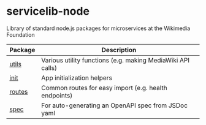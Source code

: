 # servicelib-node

Library of standard node.js packages for microservices at the Wikimedia Foundation

| Package                            | Description             |
| ---------------------------------- | ----------------------- |
| [utils](utils)         | Various utility functions (e.g. making MediaWiki API calls)  |
| [init](init) | App initialization helpers |
| [routes]() | Common routes for easy import (e.g. health endpoints)|
| [spec](spec) | For auto-generating an OpenAPI spec from JSDoc yaml
